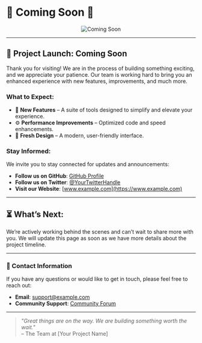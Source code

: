 # 🚧 Coming Soon 🚧

<p align="center">
  <img src="https://img.shields.io/badge/Status-Coming%20Soon-blue.svg?style=for-the-badge" alt="Coming Soon">
</p>

---

## 📅 Project Launch: **Coming Soon**

Thank you for visiting! We are in the process of building something exciting, and we appreciate your patience. Our team is working hard to bring you an enhanced experience with new features, improvements, and much more.

### What to Expect:

- 🚀 **New Features** – A suite of tools designed to simplify and elevate your experience.
- ⚙️ **Performance Improvements** – Optimized code and speed enhancements.
- 🎨 **Fresh Design** – A modern, user-friendly interface.

### Stay Informed:

We invite you to stay connected for updates and announcements:

- **Follow us on GitHub**: [GitHub Profile](https://github.com/your-profile)
- **Follow us on Twitter**: [@YourTwitterHandle](https://twitter.com/your-profile)
- **Visit our Website**: [www.example.com](https://www.example.com)

---

## ⏳ What’s Next:

We’re actively working behind the scenes and can’t wait to share more with you. We will update this page as soon as we have more details about the project timeline.

---

### 📣 Contact Information

If you have any questions or would like to get in touch, please feel free to reach out:

- **Email**: [support@example.com](mailto:support@example.com)
- **Community Support**: [Community Forum](https://community.example.com)

---

> _"Great things are on the way. We are building something worth the wait."_  
– The Team at [Your Project Name]
